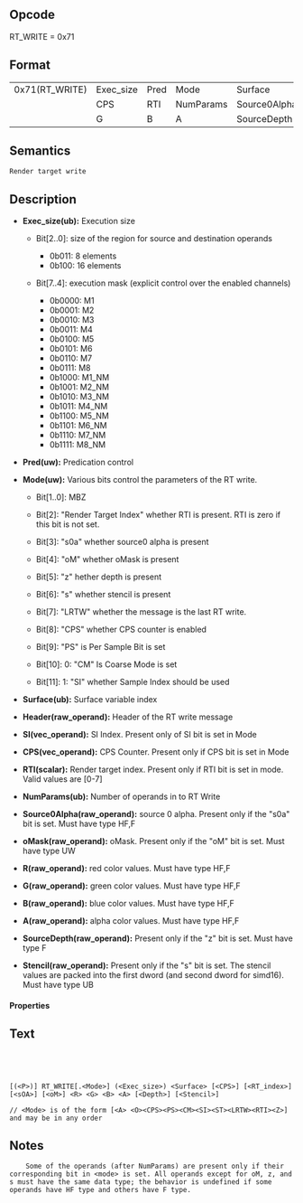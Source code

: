 <!---======================= begin_copyright_notice ============================

Copyright (C) 2020-2021 Intel Corporation

SPDX-License-Identifier: MIT

============================= end_copyright_notice ==========================-->

 

## Opcode

  RT_WRITE = 0x71

## Format

| | | | | | | |
| --- | --- | --- | --- | --- | --- | --- |
| 0x71(RT_WRITE) | Exec_size | Pred | Mode      | Surface      | Header  | SI |
|                | CPS       | RTI  | NumParams | Source0Alpha | oMask   | R  |
|                | G         | B    | A         | SourceDepth  | Stencil |    |


## Semantics




    Render target write

## Description


- **Exec_size(ub):** Execution size
 
  - Bit[2..0]: size of the region for source and destination operands
 
    - 0b011:  8 elements 
    - 0b100:  16 elements 
  - Bit[7..4]: execution mask (explicit control over the enabled channels)
 
    - 0b0000:  M1 
    - 0b0001:  M2 
    - 0b0010:  M3 
    - 0b0011:  M4 
    - 0b0100:  M5 
    - 0b0101:  M6 
    - 0b0110:  M7 
    - 0b0111:  M8 
    - 0b1000:  M1_NM 
    - 0b1001:  M2_NM 
    - 0b1010:  M3_NM 
    - 0b1011:  M4_NM 
    - 0b1100:  M5_NM 
    - 0b1101:  M6_NM 
    - 0b1110:  M7_NM 
    - 0b1111:  M8_NM
- **Pred(uw):** Predication control

- **Mode(uw):**  Various bits control the parameters of the RT write.
 
  - Bit[1..0]: MBZ
 
  - Bit[2]: "Render Target Index" whether RTI is present. RTI is zero if this bit is not set.
 
  - Bit[3]: "s0a" whether source0 alpha is present
 
  - Bit[4]: "oM" whether oMask is present
 
  - Bit[5]: "z" hether depth is present
 
  - Bit[6]: "s" whether stencil is present
 
  - Bit[7]: "LRTW" whether the message is the last RT write.
 
  - Bit[8]: "CPS" whether CPS counter is enabled
 
  - Bit[9]: "PS" is Per Sample Bit is set
 
  - Bit[10]: 0: "CM" Is Coarse Mode is set
 
  - Bit[11]: 1: "SI" whether Sample Index should be used

- **Surface(ub):** Surface variable index

- **Header(raw_operand):** Header of the RT write message

- **SI(vec_operand):** SI Index. Present only of SI bit is set in Mode

- **CPS(vec_operand):** CPS Counter. Present only if CPS bit is set in Mode

- **RTI(scalar):** Render target index. Present only if RTI bit is set in mode. Valid values are  [0-7]

- **NumParams(ub):** Number of operands in to RT Write

- **Source0Alpha(raw_operand):** source 0 alpha. Present only if the "s0a" bit is set. Must have type HF,F

- **oMask(raw_operand):** oMask. Present only if the "oM" bit is set. Must have type UW

- **R(raw_operand):** red color values. Must have type HF,F

- **G(raw_operand):** green color values. Must have type HF,F

- **B(raw_operand):** blue color values. Must have type HF,F

- **A(raw_operand):** alpha color values. Must have type HF,F

- **SourceDepth(raw_operand):** Present only if the "z" bit is set. Must have type F

- **Stencil(raw_operand):** Present only if the "s" bit is set. The stencil values are packed into the first dword (and second dword for simd16). Must have type UB

#### Properties


## Text
```
    



[(<P>)] RT_WRITE[.<Mode>] (<Exec_size>) <Surface> [<CPS>] [<RT_index>] [<sOA>] [<oM>] <R> <G> <B> <A> [<Depth>] [<Stencil>]

// <Mode> is of the form [<A> <O><CPS><PS><CM><SI><ST><LRTW><RTI><Z>] and may be in any order
```



## Notes



        Some of the operands (after NumParams) are present only if their corresponding bit in <mode> is set. All operands except for oM, z, and s must have the same data type; the behavior is undefined if some operands have HF type and others have F type.
